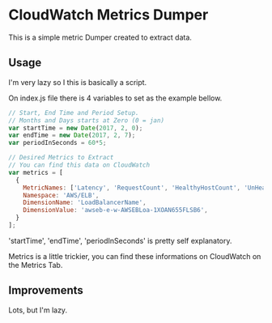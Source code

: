 # CloudWatch Metrics Dumper

This is a simple metric Dumper created to extract data.

## Usage

I'm very lazy so I this is basically a script.

On index.js file there is 4 variables to set as the example bellow.

```js
// Start, End Time and Period Setup.
// Months and Days starts at Zero (0 = jan)
var startTime = new Date(2017, 2, 0);
var endTime = new Date(2017, 2, 7);
var periodInSeconds = 60*5;

// Desired Metrics to Extract
// You can find this data on CloudWatch
var metrics = [
  {
    MetricNames: ['Latency', 'RequestCount', 'HealthyHostCount', 'UnHealthyHostCount'],
    Namespace: 'AWS/ELB',
    DimensionName: 'LoadBalancerName',
    DimensionValue: 'awseb-e-w-AWSEBLoa-1XOAN655FLSB6',
  }
];
```

'startTime', 'endTime', 'periodInSeconds' is pretty self explanatory.

Metrics is a little trickier, you can find these informations on CloudWatch on the Metrics Tab.

## Improvements

Lots, but I'm lazy.